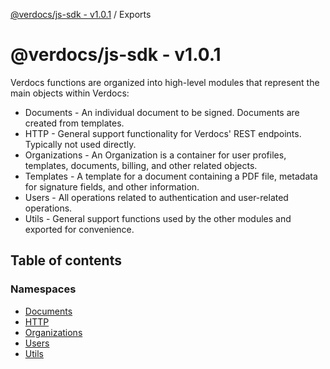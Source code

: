 [@verdocs/js-sdk - v1.0.1](README.md) / Exports

# @verdocs/js-sdk - v1.0.1

Verdocs functions are organized into high-level modules that represent the main objects within Verdocs:

- Documents - An individual document to be signed. Documents are created from templates.
- HTTP - General support functionality for Verdocs' REST endpoints. Typically not used directly.
- Organizations - An Organization is a container for user profiles, templates, documents, billing, and other related objects.
- Templates - A template for a document containing a PDF file, metadata for signature fields, and other information.
- Users - All operations related to authentication and user-related operations.
- Utils - General support functions used by the other modules and exported for convenience.

## Table of contents

### Namespaces

- [Documents](modules/Documents.md)
- [HTTP](modules/HTTP.md)
- [Organizations](modules/Organizations.md)
- [Users](modules/Users.md)
- [Utils](modules/Utils.md)
